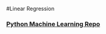 #Linear Regression
### [Python Machine Learning Repo](https://github.com/elsowiny/Python-Machine-Learning)